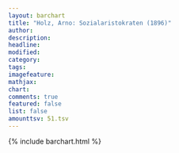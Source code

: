 ```yaml
---
layout: barchart
title: "Holz, Arno: Sozialaristokraten (1896)"
author:
description:
headline:
modified:
category:
tags:
imagefeature: 
mathjax: 
chart: 
comments: true
featured: false
list: false
amounttsv: 51.tsv
---
```

{% include barchart.html %}
